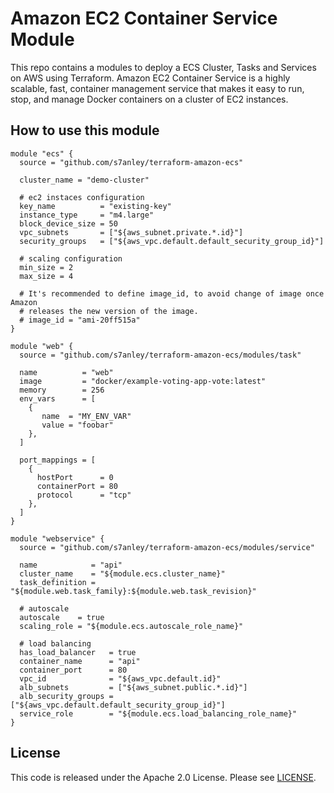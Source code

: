 # Amazon EC2 Container Service Module

This repo contains a modules to deploy a ECS Cluster, Tasks and Services on AWS using Terraform. Amazon EC2 Container Service is a highly scalable, fast, container management service that makes it easy to run, stop, and manage Docker containers on a cluster of EC2 instances.

## How to use this module

```hcl
module "ecs" {
  source = "github.com/s7anley/terraform-amazon-ecs"

  cluster_name = "demo-cluster"

  # ec2 instaces configuration
  key_name          = "existing-key"
  instance_type     = "m4.large"
  block_device_size = 50
  vpc_subnets       = ["${aws_subnet.private.*.id}"]
  security_groups   = ["${aws_vpc.default.default_security_group_id}"]

  # scaling configuration
  min_size = 2
  max_size = 4

  # It's recommended to define image_id, to avoid change of image once Amazon
  # releases the new version of the image.
  # image_id = "ami-20ff515a"
}

module "web" {
  source = "github.com/s7anley/terraform-amazon-ecs/modules/task"

  name          = "web"
  image         = "docker/example-voting-app-vote:latest"
  memory        = 256
  env_vars      = [
    {
       name  = "MY_ENV_VAR"
       value = "foobar"
    },
  ]

  port_mappings = [
    {
      hostPort      = 0
      containerPort = 80
      protocol      = "tcp"
    },
  ]
}

module "webservice" {
  source = "github.com/s7anley/terraform-amazon-ecs/modules/service"

  name            = "api"
  cluster_name    = "${module.ecs.cluster_name}"
  task_definition = "${module.web.task_family}:${module.web.task_revision}"

  # autoscale
  autoscale    = true
  scaling_role = "${module.ecs.autoscale_role_name}"

  # load balancing
  has_load_balancer   = true
  container_name      = "api"
  container_port      = 80
  vpc_id              = "${aws_vpc.default.id}"
  alb_subnets         = ["${aws_subnet.public.*.id}"]
  alb_security_groups = ["${aws_vpc.default.default_security_group_id}"]
  service_role        = "${module.ecs.load_balancing_role_name}"
}
```

## License

This code is released under the Apache 2.0 License. Please see [LICENSE](https://github.com/s7anley/terraform-amazon-ecs/tree/master/LICENSE).
